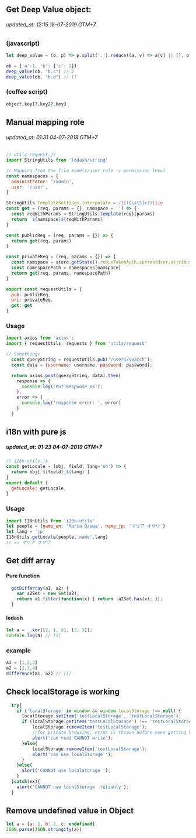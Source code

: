 ## Get Deep Value object:
###### updated_at: 12:15 18-07-2019 GTM+7
### (javascript)
```js 
let deep_value = (o, p) => p.split('.').reduce((a, v) => a[v] || [], o);
```
```js
ob = {'a':1, 'b': {'c': 2}}
deep_value(ob, "b.c") // 2
deep_value(ob, "b.d") // []

```
### (coffee script)
```coffee
object.key1?.key2?.key3
```


## Manual mapping role
###### updated_at: 01:31 04-07-2019 GTM+7

```javascript
// utils-request.js
import StringUtils from 'lodash/string'

// Mapping from the file models/user_role -> permission_level
const namespaces = {
  administrator: '/admin',
  user: '/user',
}

StringUtils.templateSettings.interpolate = /{{([\s\S]+?)}}/g
const get = (req, params = {}, namspace = '') => {
  const reqWithParams = StringUtils.template(req)(params)
  return `${namspace}${reqWithParams}`
}

const publicReq = (req, params = {}) => {
  return get(req, params)
}

const privateReq = (req, params = {}) => {
  const namspace = store.getState().reduxTokenAuth.currentUser.attributes.role.permission_level
  const namespacePath = namespaces[namspace]
  return get(req, params, namespacePath)
}

export const requestUtils = {
  pub: publicReq,
  pri: privateReq,
  get: get
}
```
### Usage
```javascript
import axios from 'axios';
import { requestUtils, requests } from 'utils/request'

// Somethings
  const queryString = requestUtils.pub('/users/search');
  const data = {username: username, password: password};

  return axios.post(queryString, data).then(
    response => {
      console.log('Put Response ok');
    },
    error => {
      console.log('response error: ', error)
    }
  )
```

## i18n with pure js 
##### updated_at: 01:23 04-07-2019 GTM+7
```javascript
// i18n-utils.js
const getLocale = (obj, field, lang='en') => {
  return obj[`${field}_${lang}`]
}
export default {
  getLocale: getLocale,
}
```
### Usage
```javascript
import I18nUtils from 'i18n-utils'
let people = {name_en: 'Maria Ozawa', name_jp: 'マリア オザワ'}
let lang = 'jp'
I18nUtils.getLocale(people,'name',lang)
// => マリア オザワ
```

## Get diff array

#### Pure function
```javascript
  getDiffArray(a1, a2) {
    var a2Set = new Set(a2);
    return a1.filter(function(x) { return !a2Set.has(x); });
  }
```
#### lodash
```javascript
let a = _.xor([2, 1, 3], [2, 3]);
console.log(a) // [1]
```
### example
```javascript
a1 = [1,2,3]
a2 = [2,3,4]
difference(a1, a2) // [1]
```

## Check localStorage is working
```js
  try{
    if ('localStorage' in window && window.localStorage !== null) {
      localStorage.setItem('testLocalStorage', 'testLocalStorage');
      if (localStorage.getItem('testLocalStorage') !== 'testLocalStorage') {
          localStorage.removeItem('testLocalStorage');
          //for private browsing, error is thrown before even getting here
          alert('can read CANNOT write'); 
      }else{
          localStorage.removeItem('testLocalStorage');
          alert('can use localStorage ');
      }
    }else{
      alert('CANNOT use localStorage ');
    }
  }catch(ex){
    alert('CANNOT use localStorage  reliably');
  }
```

## Remove undefined value in Object

```js
let a = {a: 1, b: 2, c: undefined}
JSON.parse(JSON.stringify(a))
```

